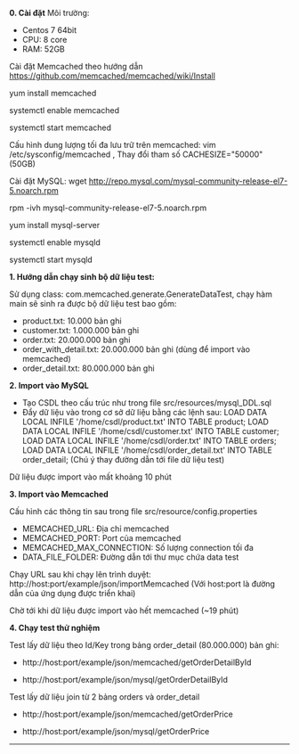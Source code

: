**0. Cài đặt**
Môi trường:
 - Centos 7 64bit
 - CPU: 8 core
 - RAM: 52GB

Cài đặt Memcached theo hướng dẫn https://github.com/memcached/memcached/wiki/Install

yum install memcached

systemctl enable memcached

systemctl start memcached

Cấu hình dung lượng tối đa lưu trữ trên memcached: vim /etc/sysconfig/memcached  , Thay đổi tham số CACHESIZE="50000" (50GB)

Cài đặt MySQL: 
wget http://repo.mysql.com/mysql-community-release-el7-5.noarch.rpm

rpm -ivh mysql-community-release-el7-5.noarch.rpm

yum install mysql-server

systemctl enable mysqld

systemctl start mysqld

 
**1. Hướng dẫn chạy sinh bộ dữ liệu test:**

Sử dụng class: com.memcached.generate.GenerateDataTest, chạy hàm main sẽ sinh ra được bộ dữ liệu test bao gồm:
- product.txt: 10.000 bản ghi
- customer.txt: 1.000.000 bản ghi
- order.txt: 20.000.000 bản ghi
- order_with_detail.txt: 20.000.000 bản ghi (dùng để import vào memcached)
- order_detail.txt: 80.000.000 bản ghi

**2. Import vào MySQL**
- Tạo CSDL theo cấu trúc như trong file src/resources/mysql_DDL.sql
- Đẩy dữ liệu vào trong cơ sở dữ liệu bằng các lệnh sau: 
LOAD DATA LOCAL INFILE '/home/csdl/product.txt' INTO TABLE product;
LOAD DATA LOCAL INFILE '/home/csdl/customer.txt' INTO TABLE customer;
LOAD DATA LOCAL INFILE '/home/csdl/order.txt' INTO TABLE orders;
LOAD DATA LOCAL INFILE '/home/csdl/order_detail.txt' INTO TABLE order_detail;
(Chú ý thay đường dẫn tới file dữ liệu test)

Dữ liệu được import vào mất khoảng 10 phút 

**3. Import vào Memcached**

Cấu hình các thông tin sau trong file src/resource/config.properties
- MEMCACHED_URL: Địa chỉ memcached
- MEMCACHED_PORT: Port của memcached
- MEMCACHED_MAX_CONNECTION: Số lượng connection tối đa
- DATA_FILE_FOLDER: Đường dẫn tới thư mục chứa data test

Chạy URL sau khi chạy lên trình duyệt: http://host:port/example/json/importMemcached
(Với host:port là đường dẫn của ứng dụng được triển khai)

Chờ tới khi dữ liệu được import vào hết memcached (~19 phút)

**4. Chạy test thử nghiệm**

Test lấy dữ liệu theo Id/Key trong bảng order_detail (80.000.000) bản ghi:

- http://host:port/example/json/memcached/getOrderDetailById

- http://host:port/example/json/mysql/getOrderDetailById

Test lấy dữ liệu join từ 2 bảng orders và order_detail

- http://host:port/example/json/memcached/getOrderPrice

- http://host:port/example/json/mysql/getOrderPrice



****
